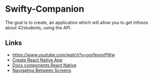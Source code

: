 # Swifty-Companion

The goal is to create, an application which will allow you to get infosos about 42students, using the API.

## Links
- https://www.youtube.com/watch?v=oorfevovPWw
- [Create React Native App](https://github.com/expo/create-react-native-app)
- [Docs components React Native](https://reactnative.dev/docs/components-and-apis)
- [Navigating Between Screens](https://reactnative.dev/docs/navigation)